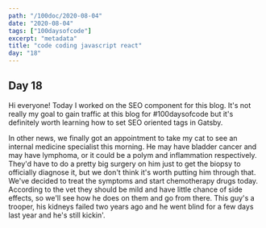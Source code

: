 ```yaml
---
path: "/100doc/2020-08-04"
date: "2020-08-04"
tags: ["100daysofcode"]
excerpt: "metadata"
title: "code coding javascript react"
day: "18"
---
```


## Day 18

Hi everyone! Today I worked on the SEO component for this blog. It's not really my goal to gain traffic at this blog for #100daysofcode but it's definitely worth learning how to set SEO oriented tags in Gatsby.

In other news, we finally got an appointment to take my cat to see an internal medicine specialist this morning. He may have bladder cancer and may have lymphoma, or it could be a polym and inflammation respectively. They'd have to do a pretty big surgery on him just to get the biopsy to officially diagnose it, but we don't think it's worth putting him through that. We've decided to treat the symptoms and start chemotherapy drugs today. According to the vet they should be mild and have little chance of side effects, so we'll see how he does on them and go from there. This guy's a trooper, his kidneys failed two years ago and he went blind for a few days last year and he's still kickin'.